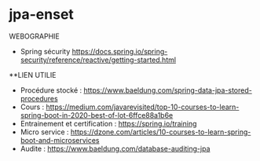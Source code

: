 # jpa-enset

WEBOGRAPHIE

+ Spring sécurity
https://docs.spring.io/spring-security/reference/reactive/getting-started.html


**LIEN UTILIE
+ Procédure stocké : https://www.baeldung.com/spring-data-jpa-stored-procedures
+ Cours : https://medium.com/javarevisited/top-10-courses-to-learn-spring-boot-in-2020-best-of-lot-6ffce88a1b6e
+ Entrainement et certification : https://spring.io/training
+ Micro service : https://dzone.com/articles/10-courses-to-learn-spring-boot-and-microservices
+ Audite : https://www.baeldung.com/database-auditing-jpa
